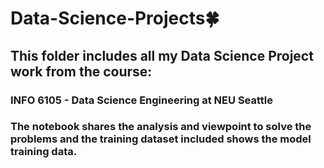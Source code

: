# Data-Science-Projects:four_leaf_clover:

<h2>This folder includes all my Data Science Project work from the course:</h2>
<h3>INFO 6105 - Data Science Engineering at NEU Seattle</h3>
<h3>The notebook shares the analysis and viewpoint to solve the problems and the training dataset included shows the model training data.</h3>
